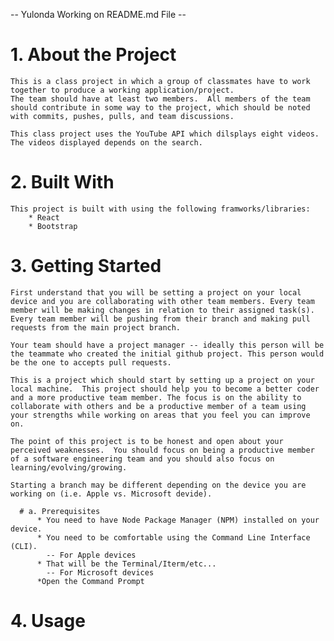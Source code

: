  <!-- Youtube Clone Project 
<!--   

Prioritize Functinality over Design 

- 
                    ~APP.JSX {MAIN PAGE TO RENDER}

 ~ Home page - consists of SearchBar component , search and nav aka header .
  ~ About page - should include information about who worked on the application and links to their GitHub profiles.
  .
  Create an: 

  <AboutMeCard> : Name / Photo/ Link to Github / 1-3 Fun Facts (one thing you enjoy about coding)
    <AboutMe>
  .
  .
        COMPONENTS 

~Searchbar - 8 videos on load with a thumbnail showing title of video.
    -fetch search (e.target.value) from searchbar from youtube API and render 8 results.

~SearchBar Reset - When a new search is performed the previous results should be cleared and only show new results




- useState manipulation

~Search Bar Redirect

- VIEW VIDEO - Click on displayed video and take to new page to view video.


example on how to fetch

fetch(
  `https://youtube.googleapis.com/youtube/v3/search?key=${process.env.REACT_APP_API_KEY}`
)



NAVBAR 
-- HOME -ABOUT ---

   -->


-- Yulonda Working on README.md File --
# 1. About the Project
    This is a class project in which a group of classmates have to work together to produce a working application/project. 
    The team should have at least two members.  All members of the team should contribute in some way to the project, which should be noted with commits, pushes, pulls, and team discussions.  
    
    This class project uses the YouTube API which dilsplays eight videos.  The videos displayed depends on the search.


# 2. Built With
    This project is built with using the following framworks/libraries:
        * React
        * Bootstrap

# 3. Getting Started

    First understand that you will be setting a project on your local device and you are collaborating with other team members. Every team member will be making changes in relation to their assigned task(s).  Every team member will be pushing from their branch and making pull requests from the main project branch. 
    
    Your team should have a project manager -- ideally this person will be the teammate who created the initial github project. This person would be the one to accepts pull requests.

    This is a project which should start by setting up a project on your local machine.  This project should help you to become a better coder and a more productive team member. The focus is on the ability to collaborate with others and be a productive member of a team using your strengths while working on areas that you feel you can improve on.  
    
    The point of this project is to be honest and open about your perceived weaknesses.  You should focus on being a productive member of a software engineering team and you should also focus on learning/evolving/growing.  

    Starting a branch may be different depending on the device you are working on (i.e. Apple vs. Microsoft devide).

      # a. Prerequisites
          * You need to have Node Package Manager (NPM) installed on your device.
          * You need to be comfortable using the Command Line Interface (CLI).  
            -- For Apple devices
          * That will be the Terminal/Iterm/etc...  
            -- For Microsoft devices
          *Open the Command Prompt

# 4. Usage



        
  























